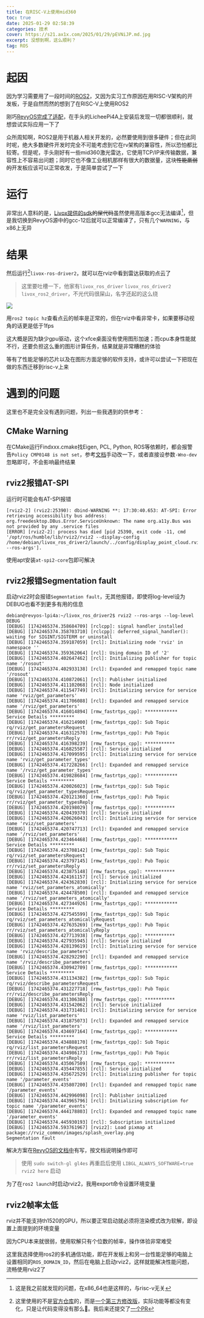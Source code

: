 ```yaml
---
title: 在RISC-V上使用mid360
toc: true
date: 2025-01-29 02:58:39
categories: 技术
cover: https://s21.ax1x.com/2025/01/29/pEVNiJP.md.jpg
excerpt: 没想到啊，这么顺利？
tag: ROS
---
```


# 起因

因为学习需要用了一段时间的[ROS2](https://www.ros.org/)，又因为实习工作原因在用RISC-V架构的开发板，于是自然而然的想到了在RISC-V上使用ROS2

刚巧[RevyOS完成了适配](https://docs.revyos.dev/desktop/software/ROS2/)，在手头的LicheePi4A上安装后发现一切都很顺利，就想尝试实际应用一下了

众所周知啊，ROS2是用于机器人相关开发的，必然要使用到很多硬件；但在此同时呢，绝大多数硬件开发时完全不可能考虑到它在rv架构的兼容性，所以恐怕都比较寄。但是呢，手头刚好有一些mid360激光雷达，它使用TCP/IP来传输数据，兼容性上不容易出问题；同时它也不像工业相机那样有很大的数据量，这块~~性能羸弱的~~开发板应该可以正常收发，于是简单尝试了一下

# 运行

非常出人意料的是，[Livox提供的sdk](https://github.com/Livox-SDK/Livox-SDK2)~~的屎代码~~虽然使用高版本gcc无法编译[^1]，但是我切换到RevyOS源中的gcc-12后就可以正常编译了，只有几个`WARNING`，与x86上无异

[^1]: 这是我之前就发现的问题，在x86_64也是这样的，与risc-v无关

# 结果

然后运行[^2]`livox-ros-driver2`，就可以在rviz中看到雷达获取的点云了

> 这里要吐槽一下，他家有`livox_ros_driver` `livox_ros_driver2` `livox_ros2_driver`，不光代码很屎山，名字还起的这么绕

[^2]: 这里使用的不是[官方仓库](https://github.com/Livox-SDK/livox_ros_driver2)的，而是[一个第三方修改版](https://github.com/SMBU-PolarBear-Robotics-Team/livox_ros_driver2)，实际功能等都没有变化，只是让代码变得没有那么💩。我后来还提交了[一个PR](https://github.com/SMBU-PolarBear-Robotics-Team/livox_ros_driver2/pull/2)

![](https://s21.ax1x.com/2025/01/29/pEVNpdA.jpg)

用`ros2 topic hz`查看点云的帧率是正常的，但在rviz中看非常卡，如果要移动视角的话更是低于1fps

这大概是因为缺少gpu驱动，这个xfce桌面没有使用图形加速；而cpu本身性能就不行，还要负担这么重的图形计算任务，结果就是非常糟糕的体验

等有了性能足够的芯片以及在图形方面足够的软件支持，或许可以尝试一下把现在做的东西迁移到risc-v上来

# 遇到的问题

这里也不是完全没有遇到问题，列出一些我遇到的供参考：

## CMake Warning

在CMake运行Findxxx.cmake找Eigen, PCL, Python, ROS等依赖时，都会报警告`Policy CMP0148 is not set`，参考[文档](https://cmake.org/cmake/help/latest/policy/CMP0148.html)手动改一下，或者直接设参数`-Wno-dev`忽略即可，不会影响最终结果

## rviz2报错AT-SPI

运行时可能会有AT-SPI报错

``` log
[rviz2-2] (rviz2:25390): dbind-WARNING **: 17:30:40.653: AT-SPI: Error retrieving accessibility bus address: org.freedesktop.DBus.Error.ServiceUnknown: The name org.a11y.Bus was not provided by any .service files
[ERROR] [rviz2-2]: process has died [pid 25390, exit code -11, cmd '/opt/ros/humble/lib/rviz2/rviz2 --display-config /home/debian/livox_ros_driver2/launch/../config/display_point_cloud.rviz --ros-args'].
```

使用apt安装`at-spi2-core`包即可解决

## rviz2报错Segmentation fault

启动rviz2时会报错`Segmentation fault`，无其他报错，即使将log-level设为DEBUG也看不到更多有用的信息

``` log
debian@revyos-lpi4a:~/livox_ros_driver2$ rviz2 --ros-args --log-level DEBUG
[DEBUG] [1742465374.358684709] [rclcpp]: signal handler installed
[DEBUG] [1742465374.358703710] [rclcpp]: deferred_signal_handler(): waiting for SIGINT/SIGTERM or uninstall
[DEBUG] [1742465374.359187059] [rcl]: Initializing node 'rviz' in namespace ''
[DEBUG] [1742465374.359362064] [rcl]: Using domain ID of '2'
[DEBUG] [1742465374.402647462] [rcl]: Initializing publisher for topic name '/rosout'
[DEBUG] [1742465374.402933138] [rcl]: Expanded and remapped topic name '/rosout'
[DEBUG] [1742465374.410872061] [rcl]: Publisher initialized
[DEBUG] [1742465374.411102068] [rcl]: Node initialized
[DEBUG] [1742465374.411547749] [rcl]: Initializing service for service name 'rviz/get_parameters'
[DEBUG] [1742465374.411706088] [rcl]: Expanded and remapped service name '/rviz/get_parameters'
[DEBUG] [1742465374.416014894] [rmw_fastrtps_cpp]: ************ Service Details *********
[DEBUG] [1742465374.416214900] [rmw_fastrtps_cpp]: Sub Topic rq/rviz/get_parametersRequest
[DEBUG] [1742465374.416312570] [rmw_fastrtps_cpp]: Pub Topic rr/rviz/get_parametersReply
[DEBUG] [1742465374.416398239] [rmw_fastrtps_cpp]: ***********
[DEBUG] [1742465374.416825587] [rcl]: Service initialized
[DEBUG] [1742465374.417099595] [rcl]: Initializing service for service name 'rviz/get_parameter_types'
[DEBUG] [1742465374.417228266] [rcl]: Expanded and remapped service name '/rviz/get_parameter_types'
[DEBUG] [1742465374.419828684] [rmw_fastrtps_cpp]: ************ Service Details *********
[DEBUG] [1742465374.420026023] [rmw_fastrtps_cpp]: Sub Topic rq/rviz/get_parameter_typesRequest
[DEBUG] [1742465374.420121360] [rmw_fastrtps_cpp]: Pub Topic rr/rviz/get_parameter_typesReply
[DEBUG] [1742465374.420198029] [rmw_fastrtps_cpp]: ***********
[DEBUG] [1742465374.420439370] [rcl]: Service initialized
[DEBUG] [1742465374.420626043] [rcl]: Initializing service for service name 'rviz/set_parameters'
[DEBUG] [1742465374.420747713] [rcl]: Expanded and remapped service name '/rviz/set_parameters'
[DEBUG] [1742465374.423464468] [rmw_fastrtps_cpp]: ************ Service Details *********
[DEBUG] [1742465374.423708142] [rmw_fastrtps_cpp]: Sub Topic rq/rviz/set_parametersRequest
[DEBUG] [1742465374.423797145] [rmw_fastrtps_cpp]: Pub Topic rr/rviz/set_parametersReply
[DEBUG] [1742465374.423875148] [rmw_fastrtps_cpp]: ***********
[DEBUG] [1742465374.424161157] [rcl]: Service initialized
[DEBUG] [1742465374.424362830] [rcl]: Initializing service for service name 'rviz/set_parameters_atomically'
[DEBUG] [1742465374.424478500] [rcl]: Expanded and remapped service name '/rviz/set_parameters_atomically'
[DEBUG] [1742465374.427344926] [rmw_fastrtps_cpp]: ************ Service Details *********
[DEBUG] [1742465374.427545599] [rmw_fastrtps_cpp]: Sub Topic rq/rviz/set_parameters_atomicallyRequest
[DEBUG] [1742465374.427635269] [rmw_fastrtps_cpp]: Pub Topic rr/rviz/set_parameters_atomicallyReply
[DEBUG] [1742465374.427713938] [rmw_fastrtps_cpp]: ***********
[DEBUG] [1742465374.427935945] [rcl]: Service initialized
[DEBUG] [1742465374.428139619] [rcl]: Initializing service for service name 'rviz/describe_parameters'
[DEBUG] [1742465374.428292290] [rcl]: Expanded and remapped service name '/rviz/describe_parameters'
[DEBUG] [1742465374.430942709] [rmw_fastrtps_cpp]: ************ Service Details *********
[DEBUG] [1742465374.431134382] [rmw_fastrtps_cpp]: Sub Topic rq/rviz/describe_parametersRequest
[DEBUG] [1742465374.431227718] [rmw_fastrtps_cpp]: Pub Topic rr/rviz/describe_parametersReply
[DEBUG] [1742465374.431306388] [rmw_fastrtps_cpp]: ***********
[DEBUG] [1742465374.431542062] [rcl]: Service initialized
[DEBUG] [1742465374.431731401] [rcl]: Initializing service for service name 'rviz/list_parameters'
[DEBUG] [1742465374.431875073] [rcl]: Expanded and remapped service name '/rviz/list_parameters'
[DEBUG] [1742465374.434697164] [rmw_fastrtps_cpp]: ************ Service Details *********
[DEBUG] [1742465374.434888170] [rmw_fastrtps_cpp]: Sub Topic rq/rviz/list_parametersRequest
[DEBUG] [1742465374.434986173] [rmw_fastrtps_cpp]: Pub Topic rr/rviz/list_parametersReply
[DEBUG] [1742465374.435067509] [rmw_fastrtps_cpp]: ***********
[DEBUG] [1742465374.435447855] [rcl]: Service initialized
[DEBUG] [1742465374.435672529] [rcl]: Initializing publisher for topic name '/parameter_events'
[DEBUG] [1742465374.435807200] [rcl]: Expanded and remapped topic name '/parameter_events'
[DEBUG] [1742465374.442996098] [rcl]: Publisher initialized
[DEBUG] [1742465374.443965796] [rcl]: Initializing subscription for topic name '/parameter_events'
[DEBUG] [1742465374.444178803] [rcl]: Expanded and remapped topic name '/parameter_events'
[DEBUG] [1742465374.445930193] [rcl]: Subscription initialized
[DEBUG] [1742465374.593761967] [rviz2]: Load pixmap at package://rviz_common/images/splash_overlay.png
Segmentation fault
```

解决方案在[RevyOS的文档中](https://docs.revyos.dev/docs/desktop/software/ROS2/#rviz2)有写，按文档说明操作即可

> 使用 `sudo switch-gl gl4es` 再重启后使用 `LIBGL_ALWAYS_SOFTWARE=true rviz2 here` 启动

为了在`ros2 launch`时启动rviz2，我用export命令设置环境变量

## rviz2帧率太低

rviz并不能支持th1520的GPU，所以要正常启动就必须将渲染模式改为软解，即设置上面提到的环境变量

因为CPU本来就很弱，使用软解只有个位数的帧率，操作体验非常难受

这里我选择使用ros2的多机通信功能，即在开发板上和另一台性能足够的电脑上设置相同的`ROS_DOMAIN_ID`，然后在电脑上启动rviz2，这样就能解决性能问题，流畅使用rviz2了
